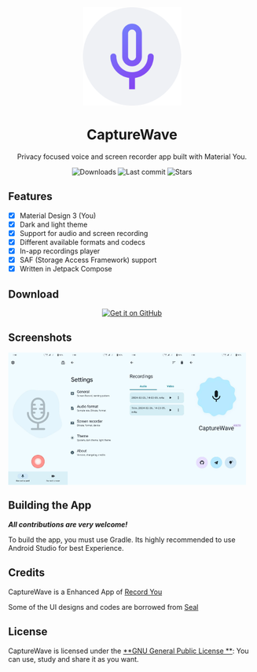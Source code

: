 <!-- ---------- Header ---------- -->
<div align="center">
  <img width="200" height="200" src="fastlane/metadata/android/en-US/images/icon.png">
  <h1>CaptureWave</h1>
<p>Privacy focused voice and screen recorder app built with Material You.</p>

<!-- ---------- Badges ---------- -->
  <div align="center">
    <img alt="Downloads" src="https://img.shields.io/github/downloads/Jaano-Bharat/CaptureWave/total.svg?color=c3e7ff&style=flat-square">
    <img alt="Last commit" src="https://img.shields.io/github/last-commit/Jaano-Bharat/CaptureWave?color=c3e7ff&style=flat-square">
    <img alt="Stars" src="https://img.shields.io/github/stars/Jaano-Bharat/CaptureWave?color=c3e7ff&style=flat-square">
    <br>
</div>
</div>

<!-- ---------- Description ---------- -->

## Features

- [x] Material Design 3 (You)
- [x] Dark and light theme
- [X] Support for audio and screen recording
- [X] Different available formats and codecs
- [X] In-app recordings player
- [X] SAF (Storage Access Framework) support
- [X] Written in Jetpack Compose

<!-- ---------- Download ---------- -->

## Download

<div align="center">
  <a href="https://github.com/Jaano-Bharat/CaptureWave/releases">
    <img src="https://raw.githubusercontent.com/vadret/android/master/assets/get-github.png" alt="Get it on GitHub" height="80">
  </a>
</div>



<!-- ---------- Screenshots ---------- -->

## Screenshots

<div style="display: flex">
  <img src="fastlane/metadata/android/en-US/images/phoneScreenshots/1.png" width="24%">
  <img src="fastlane/metadata/android/en-US/images/phoneScreenshots/2.png" width="24%">  
  <img src="fastlane/metadata/android/en-US/images/phoneScreenshots/3.png" width="24%">
  <img src="fastlane/metadata/android/en-US/images/phoneScreenshots/4.png" width="24%">
</div>

<!-- ---------- Contribution ---------- -->

## Building the App

***All contributions are very welcome!***

To build the app, you must use Gradle. Its highly recommended to use Android Studio for best
Experience.

## Credits

CaptureWave is a Enhanced App of [Record You](https://github.com/you-apps/RecordYou)

Some of the UI designs and codes are borrowed from [Seal](https://github.com/JunkFood02/Seal)

## License

CaptureWave is licensed under the [**GNU General Public License
**](https://www.gnu.org/licenses/gpl.html): You can use, study and share it as you want.